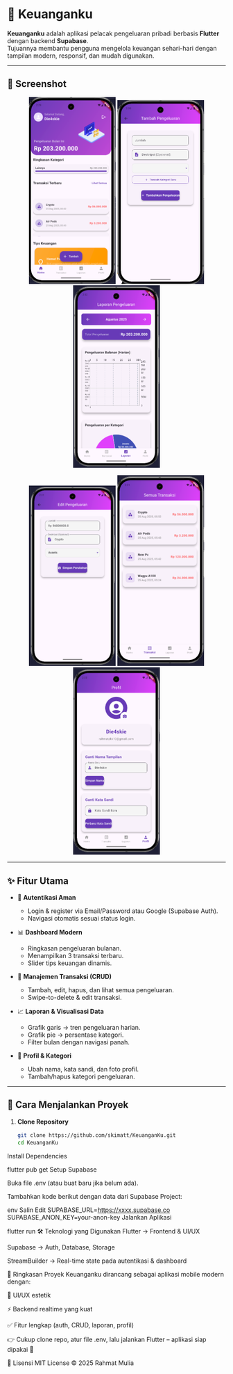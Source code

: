 # 📱 Keuanganku

**Keuanganku** adalah aplikasi pelacak pengeluaran pribadi berbasis **Flutter** dengan backend **Supabase**.  
Tujuannya membantu pengguna mengelola keuangan sehari-hari dengan tampilan modern, responsif, dan mudah digunakan.

---

## 📸 Screenshot
<p align="center">
  <img src="assets/readme/1.png" width="200"/>
  <img src="assets/readme/2.png" width="200"/>
  <img src="assets/readme/3.png" width="200"/>
</p>
<p align="center">
  <img src="assets/readme/4.png" width="200"/>
  <img src="assets/readme/5.png" width="200"/>
  <img src="assets/readme/6.png" width="200"/>
</p>

---

## ✨ Fitur Utama
- 🔐 **Autentikasi Aman**  
  - Login & register via Email/Password atau Google (Supabase Auth).  
  - Navigasi otomatis sesuai status login.

- 📊 **Dashboard Modern**  
  - Ringkasan pengeluaran bulanan.  
  - Menampilkan 3 transaksi terbaru.  
  - Slider tips keuangan dinamis.  

- 📝 **Manajemen Transaksi (CRUD)**  
  - Tambah, edit, hapus, dan lihat semua pengeluaran.  
  - Swipe-to-delete & edit transaksi.  

- 📈 **Laporan & Visualisasi Data**  
  - Grafik garis → tren pengeluaran harian.  
  - Grafik pie → persentase kategori.  
  - Filter bulan dengan navigasi panah.  

- 👤 **Profil & Kategori**  
  - Ubah nama, kata sandi, dan foto profil.  
  - Tambah/hapus kategori pengeluaran.  

---

## 🚀 Cara Menjalankan Proyek

1. **Clone Repository**
   ```bash
   git clone https://github.com/skimatt/KeuanganKu.git
   cd KeuanganKu
Install Dependencies


flutter pub get
Setup Supabase

Buka file .env (atau buat baru jika belum ada).

Tambahkan kode berikut dengan data dari Supabase Project:

env
Salin
Edit
SUPABASE_URL=https://xxxx.supabase.co
SUPABASE_ANON_KEY=your-anon-key
Jalankan Aplikasi


flutter run
🛠️ Teknologi yang Digunakan
Flutter → Frontend & UI/UX

Supabase → Auth, Database, Storage

StreamBuilder → Real-time state pada autentikasi & dashboard

📖 Ringkasan
Proyek Keuanganku dirancang sebagai aplikasi mobile modern dengan:

🎨 UI/UX estetik

⚡ Backend realtime yang kuat

✅ Fitur lengkap (auth, CRUD, laporan, profil)

👉 Cukup clone repo, atur file .env, lalu jalankan Flutter – aplikasi siap dipakai 🚀

📄 Lisensi
MIT License © 2025 Rahmat Mulia
